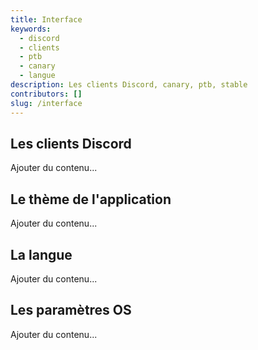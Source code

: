 ```yaml
---
title: Interface
keywords:
  - discord
  - clients
  - ptb
  - canary
  - langue
description: Les clients Discord, canary, ptb, stable
contributors: []
slug: /interface
---
```


## Les clients Discord
Ajouter du contenu...

## Le thème de l'application
Ajouter du contenu...

## La langue
Ajouter du contenu...

## Les paramètres OS
Ajouter du contenu...
